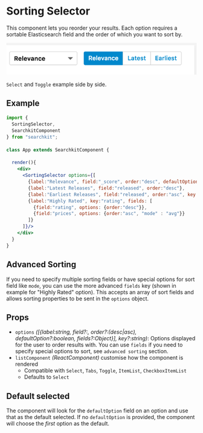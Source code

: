 # Sorting Selector
This component lets you reorder your results. Each option requires a sortable Elasticsearch field and the order of which you want to sort by.


<img src="./assets/sorting.png"/>

`Select` and `Toggle` example side by side.

## Example

```jsx
import {
  SortingSelector,
  SearchkitComponent
} from "searchkit";

class App extends SearchkitComponent {

  render(){
    <div>
      <SortingSelector options={[
        {label:"Relevance", field:"_score", order:"desc", defaultOption:true},
        {label:"Latest Releases", field:"released", order:"desc"},
        {label:"Earliest Releases", field:"released", order:"asc", key:"earliest"},
        {label:"Highly Rated", key:"rating", fields: [
          {field:"rating", options: {order:"desc"}},
          {field:"prices", options: {order:"asc", "mode" : "avg"}}
        ]}
      ]}/>
    </div>
  }
}
```

## Advanced Sorting
If you need to specify multiple sorting fields or have special options for sort field like `mode`, you can use the more advanced `fields` key (shown in example for "Highly Rated" option). This accepts an array of sort fields and allows sorting properties to be sent in the `options` object.

## Props
- `options` *([{label:string, field?:<ESAttribute>, order?:(desc|asc), defaultOption?:boolean, fields?:Object}], key?:string)*: Options displayed for the user to order results with. You can use `fields` if you need to specify special options to sort, see `advanced sorting` section.
- `listComponent` *(ReactComponent)* customise how the component is rendered
  - Compatible with `Select`, `Tabs`, `Toggle`, `ItemList`, `CheckboxItemList`
  - Defaults to `Select`


## Default selected
The component will look for the `defaultOption` field on an option and use that as the default selected. If no `defaultOption` is provided, the component will choose the *first* option as the default.
